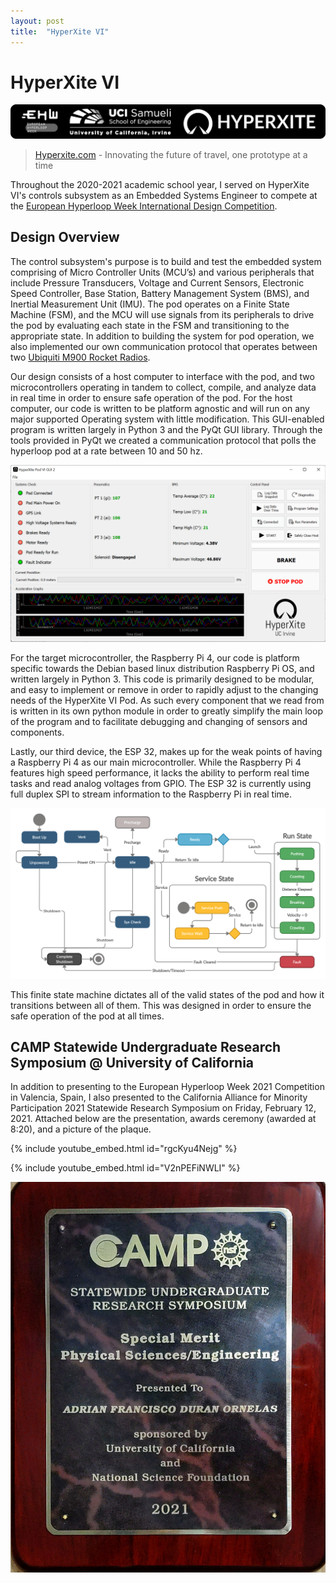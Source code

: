 ```yaml
---
layout: post
title:  "HyperXite VI"
---
```


# HyperXite VI

![HyperXite Logo](/assets/HyperXite/hx_eng_logo.png)

> [Hyperxite.com](https://www.hyperxite.com/) - Innovating the future of travel, one prototype at a time

Throughout the 2020-2021 academic school year, I served on HyperXite VI's controls subsystem as an Embedded Systems Engineer to compete at the [European Hyperloop Week International Design Competition](https://hyperloopweek.com/).


## Design Overview

The control subsystem's purpose is to build and test the embedded system comprising of Micro Controller Units (MCU’s) and various peripherals that include Pressure Transducers, Voltage and Current Sensors, Electronic Speed Controller, Base Station, Battery Management System (BMS), and Inertial Measurement Unit (IMU). The pod operates on a Finite State Machine (FSM), and the MCU will use signals from its peripherals to drive the pod by evaluating each state in the FSM and transitioning to the appropriate state. In addition to building the system for pod operation, we also implemented our own communication protocol that operates between two [Ubiquiti M900 Rocket Radios](https://www.ui.com/airmax/rocketm/). 

Our design consists of a host computer to interface with the pod, and two microcontrollers operating in tandem to collect, compile, and analyze data in real time in order to ensure safe operation of the pod. For the host computer, our code is written to be platform agnostic and will run on any major supported Operating system with little modification. This GUI-enabled program is written largely in Python 3 and the PyQt GUI library. Through the tools provided in PyQt we created a communication protocol that polls the hyperloop pod at a rate between 10 and 50 hz. 

![HyperXite Gui](/assets/HyperXite/hx_gui.png)

For the target microcontroller, the Raspberry Pi 4, our code is platform specific towards the Debian based linux distribution Raspberry Pi OS, and written largely in Python 3. This code is primarily designed to be modular, and easy to implement or remove in order to rapidly adjust to the changing needs of the HyperXite VI Pod. As such every component that we read from is written in its own python module in order to greatly simplify the main loop of the program and to facilitate debugging and changing of sensors and components.

Lastly, our third device, the ESP 32, makes up for the weak points of having a Raspberry Pi 4 as our main microcontroller. While the Raspberry Pi 4 features high speed performance, it lacks the ability to perform real time tasks and read analog voltages from GPIO. The ESP 32 is currently using full duplex SPI to stream information to the Raspberry Pi in real time. 

![Finite State Machine](/assets/HyperXite/FSM.png)

This finite state machine dictates all of the valid states of the pod and how it transitions between all of them. This was designed in order to ensure the safe operation of the pod at all times.

## CAMP Statewide Undergraduate Research Symposium @ University of California

In addition to presenting to the European Hyperloop Week 2021 Competition in Valencia, Spain, I also presented to the California Alliance for Minority Participation 2021 Statewide Research Symposium  on Friday, February 12, 2021. Attached below are the presentation, awards ceremony (awarded at 8:20), and a picture of the plaque.

{% include youtube_embed.html id="rgcKyu4Nejg" %}

{% include youtube_embed.html id="V2nPEFiNWLI" %}

![CAMP Award Plaque](/assets/HyperXite/camp_seal.jpg)